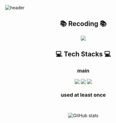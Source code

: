 ![header](https://capsule-render.vercel.app/api?type=waving&color=0:f6a6a6,100:da96e8&height=300&section=header&text=For%20Better%20Jeong&fontSize=55&animation=fadeIn&fontColor=212121)

<div align="center">

## 📚 Recoding 📚

<a href="https://betterjeong.github.io/" target="_blank"><img src="https://img.shields.io/badge/Blog-494949?style=flat-square&logo=GitHub&logoColor=white?labelColor=ffffff"></a>

## 💻 Tech Stacks 💻

### main

<img src="https://img.shields.io/badge/Java-5394d9?style=flat-square&labelColor=ffffff">
<img src="https://img.shields.io/badge/Spring-6DB33F?style=flat-square&labelColor=ffffff&logo=Spring">
<img src="https://img.shields.io/badge/Spring%20Boot-6DB33F?style=flat-square&labelColor=ffffff&logo=Spring%20Boot">


### used at least once

<br>

![GitHub stats](https://github-readme-stats.vercel.app/api?username=BetterJeong&show_icons=true&theme=radical)

</div>